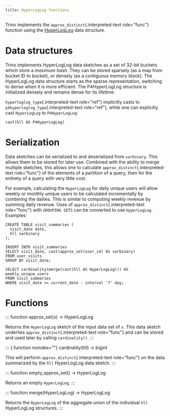 ```yaml
---
title: HyperLogLog functions
---
```


Trino implements the `approx_distinct`{.interpreted-text role="func"}
function using the
[HyperLogLog](https://en.wikipedia.org/wiki/HyperLogLog) data structure.

# Data structures

Trino implements HyperLogLog data sketches as a set of 32-bit buckets
which store a *maximum hash*. They can be stored sparsely (as a map from
bucket ID to bucket), or densely (as a contiguous memory block). The
HyperLogLog data structure starts as the sparse representation,
switching to dense when it is more efficient. The P4HyperLogLog
structure is initialized densely and remains dense for its lifetime.

`hyperloglog_type`{.interpreted-text role="ref"} implicitly casts to
`p4hyperloglog_type`{.interpreted-text role="ref"}, while one can
explicitly cast `HyperLogLog` to `P4HyperLogLog`:

    cast(hll AS P4HyperLogLog)

# Serialization

Data sketches can be serialized to and deserialized from `varbinary`.
This allows them to be stored for later use. Combined with the ability
to merge multiple sketches, this allows one to calculate
`approx_distinct`{.interpreted-text role="func"} of the elements of a
partition of a query, then for the entirety of a query with very little
cost.

For example, calculating the `HyperLogLog` for daily unique users will
allow weekly or monthly unique users to be calculated incrementally by
combining the dailies. This is similar to computing weekly revenue by
summing daily revenue. Uses of `approx_distinct`{.interpreted-text
role="func"} with `GROUPING SETS` can be converted to use `HyperLogLog`.
Examples:

    CREATE TABLE visit_summaries (
      visit_date date,
      hll varbinary
    );

    INSERT INTO visit_summaries
    SELECT visit_date, cast(approx_set(user_id) AS varbinary)
    FROM user_visits
    GROUP BY visit_date;

    SELECT cardinality(merge(cast(hll AS HyperLogLog))) AS weekly_unique_users
    FROM visit_summaries
    WHERE visit_date >= current_date - interval '7' day;

# Functions

::: function
approx_set(x) -\> HyperLogLog

Returns the `HyperLogLog` sketch of the input data set of `x`. This data
sketch underlies `approx_distinct`{.interpreted-text role="func"} and
can be stored and used later by calling `cardinality()`.
:::

::: {.function noindex=""}
cardinality(hll) -\> bigint

This will perform `approx_distinct`{.interpreted-text role="func"} on
the data summarized by the `hll` HyperLogLog data sketch.
:::

::: function
empty_approx_set() -\> HyperLogLog

Returns an empty `HyperLogLog`.
:::

::: function
merge(HyperLogLog) -\> HyperLogLog

Returns the `HyperLogLog` of the aggregate union of the individual `hll`
HyperLogLog structures.
:::
